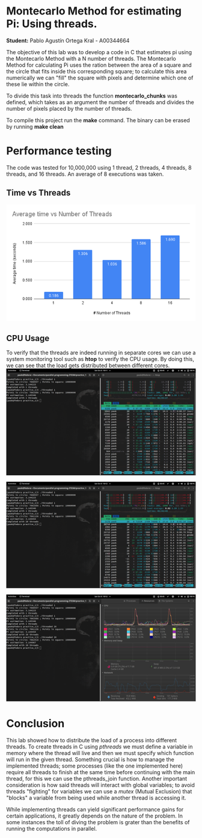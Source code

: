 # Montecarlo Method for estimating Pi: Using threads.
**Student:** Pablo Agustín Ortega Kral - A00344664

The objective of this lab was to develop a code in C that estimates pi using the Montecarlo Method with a N number of threads. The Montecarlo Method for calculating Pi uses the ration between the area of a square and the circle that fits inside this corresponding square; to calculate this area numerically we can "fill" the square with pixels and determine which one of these lie within the circle.

To divide this task into threads the function **montecarlo_chunks** was defined, which takes as an argument the number of threads and divides the number of pixels placed by the number of threads.

To compile this project run the **make** command. The binary can be erased by running **make clean**
# Performance testing
The code was tested for 10,000,000 using 1 thread, 2 threads, 4 threads, 8 threads, and 16 threads. An average of 8 executions was taken.
## Time vs Threads
![Time](figures/Average%20time%20vs%20Number%20of%20Threads.png?raw=true "Test1")

## CPU Usage
To verify that the threads are indeed running in separate cores we can use a system monitoring tool such as **htop** to verify the CPU usage. By doing this, we can see that the load gets distributed between different cores.
![usage-1thread](figures/1T-use.png?raw=true "Usage 1 Thread")

![usage-20threads](figures/20T-use.png?raw=true "Usage 20 Threads")

![usage-systemMonitor](figures/SysMonitor.png?raw=true "System Monitor")

# Conclusion
This lab showed how to distribute the load of a process into different threads. To create threads in C using _pthreads_ we must define a variable in memory where the thread will live and then we must specify which function will run in the given thread. Something crucial is how to manage the implemented threads; some processes (like the one implemented here) require all threads to finish at the same time before continuing with the main thread, for this we can use the pthreads_join function. Another important consideration is how said threads will interact with global variables; to avoid threads "fighting" for variables we can use a _mutex_ (Mutual Exclusion) that "blocks" a variable from being used while another thread is accessing it.

While implementing threads can yield significant performance gains for certain applications, it greatly depends on the nature of the problem. In some instances the toll of diving the problem is grater than the benefits of running the computations in parallel.

